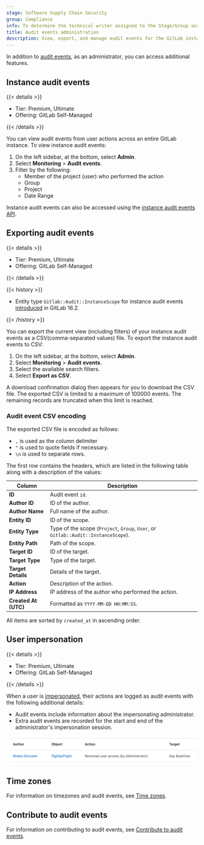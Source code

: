 ```yaml
---
stage: Software Supply Chain Security
group: Compliance
info: To determine the technical writer assigned to the Stage/Group associated with this page, see https://handbook.gitlab.com/handbook/product/ux/technical-writing/#assignments
title: Audit events administration
description: View, export, and manage audit events for the GitLab instance, including CSV encoding and user impersonation.
---
```


In addition to [audit events](../../user/compliance/audit_events.md), as an administrator, you can access additional
features.

## Instance audit events

{{< details >}}

- Tier: Premium, Ultimate
- Offering: GitLab Self-Managed

{{< /details >}}

You can view audit events from user actions across an entire GitLab instance.
To view instance audit events:

1. On the left sidebar, at the bottom, select **Admin**.
1. Select **Monitoring** > **Audit events**.
1. Filter by the following:
   - Member of the project (user) who performed the action
   - Group
   - Project
   - Date Range

Instance audit events can also be accessed using the [instance audit events API](../../api/audit_events.md#instance-audit-events).

## Exporting audit events

{{< details >}}

- Tier: Premium, Ultimate
- Offering: GitLab Self-Managed

{{< /details >}}

{{< history >}}

- Entity type `Gitlab::Audit::InstanceScope` for instance audit events [introduced](https://gitlab.com/gitlab-org/gitlab/-/issues/418185) in GitLab 16.2.

{{< /history >}}

You can export the current view (including filters) of your instance audit events as a
CSV(comma-separated values) file. To export the instance audit events to CSV:

1. On the left sidebar, at the bottom, select **Admin**.
1. Select **Monitoring** > **Audit events**.
1. Select the available search filters.
1. Select **Export as CSV**.

A download confirmation dialog then appears for you to download the CSV file. The exported CSV is limited
to a maximum of 100000 events. The remaining records are truncated when this limit is reached.

### Audit event CSV encoding

The exported CSV file is encoded as follows:

- `,` is used as the column delimiter
- `"` is used to quote fields if necessary.
- `\n` is used to separate rows.

The first row contains the headers, which are listed in the following table along
with a description of the values:

| Column                | Description                                                                        |
| --------------------- | ---------------------------------------------------------------------------------- |
| **ID**                | Audit event `id`.                                                                  |
| **Author ID**         | ID of the author.                                                                  |
| **Author Name**       | Full name of the author.                                                           |
| **Entity ID**         | ID of the scope.                                                                   |
| **Entity Type**       | Type of the scope (`Project`, `Group`, `User`, or `Gitlab::Audit::InstanceScope`). |
| **Entity Path**       | Path of the scope.                                                                 |
| **Target ID**         | ID of the target.                                                                  |
| **Target Type**       | Type of the target.                                                                |
| **Target Details**    | Details of the target.                                                             |
| **Action**            | Description of the action.                                                         |
| **IP Address**        | IP address of the author who performed the action.                                 |
| **Created At (UTC)**  | Formatted as `YYYY-MM-DD HH:MM:SS`.                                                |

All items are sorted by `created_at` in ascending order.

## User impersonation

{{< details >}}

- Tier: Premium, Ultimate
- Offering: GitLab Self-Managed

{{< /details >}}

When a user is [impersonated](../admin_area.md#user-impersonation), their actions are logged as audit events with the following additional details:

- Audit events include information about the impersonating administrator.
- Extra audit events are recorded for the start and end of the administrator's impersonation session.

![An audit event with an impersonated user.](img/impersonated_audit_events_v15_7.png)

## Time zones

For information on timezones and audit events, see [Time zones](../../user/compliance/audit_events.md#time-zones).

## Contribute to audit events

For information on contributing to audit events, see
[Contribute to audit events](../../user/compliance/audit_events.md#contribute-to-audit-events).
